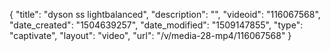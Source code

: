 {
    "title": "dyson ss lightbalanced",
    "description": "",
    "videoid": "116067568",
    "date_created": "1504639257",
    "date_modified": "1509147855",
    "type": "captivate",
    "layout": "video",
    "url": "\/v\/media-28-mp4\/116067568"
}